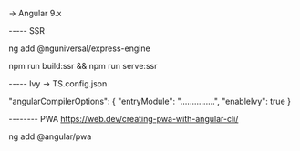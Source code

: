 -> Angular 9.x


----- SSR

ng add @nguniversal/express-engine

npm run build:ssr && npm run serve:ssr

----- Ivy -> TS.config.json

"angularCompilerOptions": {
    "entryModule": "...............",
    "enableIvy": true
  }


-------- PWA
https://web.dev/creating-pwa-with-angular-cli/

ng add @angular/pwa
